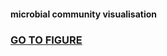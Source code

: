 <h4>microbial community visualisation</h4>
<h3><a target="_blank" href="http://htmlpreview.github.io/?https://github.com/gonzalezem/Figure4/blob/master/bacteria.html">GO TO FIGURE</a></h3>
